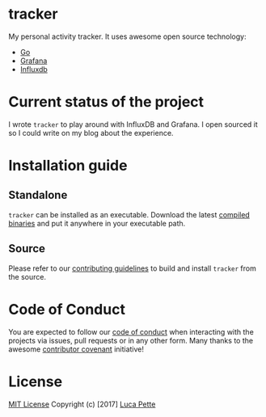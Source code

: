 # tracker

My personal activity tracker. It uses awesome open source technology:

- [Go](https://golang.org)
- [Grafana](https://github.com/grafana/grafana)
- [Influxdb](https://github.com/influxdata/influxdb)

# Current status of the project

I wrote `tracker` to play around with InfluxDB and Grafana. I open sourced it
so I could write on my blog about the experience.

# Installation guide

## Standalone

`tracker` can be installed as an executable. Download the latest [compiled
binaries](https://github.com/lucapette/tracker/releases) and put it anywhere
in your executable path.

## Source

Please refer to our [contributing guidelines](/CONTRIBUTING.md) to build and
install `tracker` from the source.

# Code of Conduct

You are expected to follow our [code of conduct](/CODE_OF_CONDUCT.md) when
interacting with the projects via issues, pull requests or in any other form.
Many thanks to the awesome [contributor
covenant](http://contributor-covenant.org/) initiative!

# License

[MIT License](/LICENSE) Copyright (c) [2017] [Luca Pette](http://lucapette.me)
